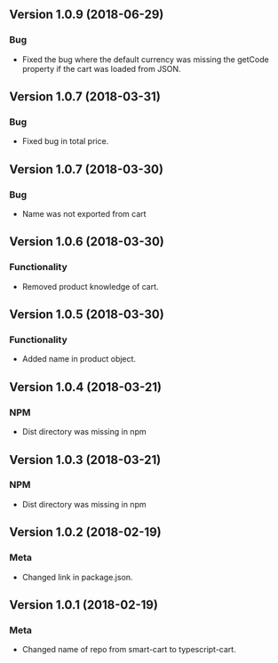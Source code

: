 ## Version 1.0.9 (2018-06-29)
### Bug
* Fixed the bug where the default currency was missing the getCode property if the cart was loaded from JSON.

## Version 1.0.7 (2018-03-31)
### Bug
* Fixed bug in total price.

## Version 1.0.7 (2018-03-30)
### Bug
* Name was not exported from cart

## Version 1.0.6 (2018-03-30)
### Functionality
* Removed product knowledge of cart.

## Version 1.0.5 (2018-03-30)
### Functionality
* Added name in product object.

## Version 1.0.4 (2018-03-21)
### NPM
* Dist directory was missing in npm

## Version 1.0.3 (2018-03-21)
### NPM
* Dist directory was missing in npm

## Version 1.0.2 (2018-02-19)
### Meta
* Changed link in package.json.

## Version 1.0.1 (2018-02-19)
### Meta
* Changed name of repo from smart-cart to typescript-cart.  